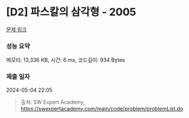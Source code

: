 # [D2] 파스칼의 삼각형 - 2005 

[문제 링크](https://swexpertacademy.com/main/code/problem/problemDetail.do?contestProbId=AV5P0-h6Ak4DFAUq) 

### 성능 요약

메모리: 13,336 KB, 시간: 6 ms, 코드길이: 934 Bytes

### 제출 일자

2024-05-04 22:05



> 출처: SW Expert Academy, https://swexpertacademy.com/main/code/problem/problemList.do